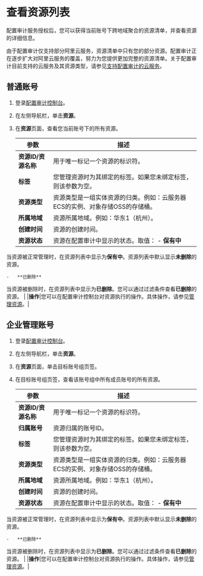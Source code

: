 # 查看资源列表

配置审计服务授权后，您可以获得当前账号下跨地域聚合的资源清单，并查看资源的详细信息。

由于配置审计仅支持部分阿里云服务，资源清单中只有您的部分资源。配置审计正在逐步扩大对阿里云服务的覆盖，努力为您提供更加完整的资源清单。关于配置审计目前支持的云服务及其资源类型，请参见[支持配置审计的云服务](/intl.zh-CN/产品简介/支持配置审计的云服务.md)。

## 普通账号

1.  登录[配置审计控制台](https://config.console.aliyun.com)。

2.  在左侧导航栏，单击**资源**。

3.  在**资源**页面，查看您当前账号下的所有资源。

    |参数|描述|
    |--|--|
    |**资源ID/资源名称**|用于唯一标记一个资源的标识符。|
    |**标签**|您管理资源时为其绑定的标签。如果您未绑定标签，则该参数为空。|
    |**资源类型**|资源类型是一组实体资源的归类。例如：云服务器ECS的实例、对象存储OSS的存储桶。|
    |**所属地域**|资源所属地域。例如：华东1（杭州）。|
    |**创建时间**|资源的创建时间。|
    |**资源状态**|资源在配置审计中显示的状态。取值：    -   **保有中**

当资源被正常管理时，在资源列表中显示为**保有中**。资源列表中默认显示**未删除**的资源。

    -   **已删除**

当资源被删除时，在资源列表中显示为**已删除**。您可以通过过滤条件查看**已删除**的资源。 |
    |**操作**|您可以在配置审计控制台对资源执行的操作。具体操作，请参见[管理资源](/intl.zh-CN/资源列表/管理资源.md)。|


## 企业管理账号

1.  登录[配置审计控制台](https://config.console.aliyun.com)。

2.  在左侧导航栏，单击**资源**。

3.  在**资源**页面，单击目标账号组页签。

4.  在目标账号组页签，查看该账号组中所有成员账号的所有资源。

    |参数|描述|
    |--|--|
    |**资源ID/资源名称**|用于唯一标记一个资源的标识符。|
    |**归属账号**|资源归属的账号ID。|
    |**标签**|您管理资源时为其绑定的标签。如果您未绑定标签，则该参数为空。|
    |**资源类型**|资源类型是一组实体资源的归类。例如：云服务器ECS的实例、对象存储OSS的存储桶。|
    |**所属地域**|资源所属地域。例如：华东1（杭州）。|
    |**创建时间**|资源的创建时间。|
    |**资源状态**|资源在配置审计中显示的状态。取值：    -   **保有中**

当资源被正常管理时，在资源列表中显示为**保有中**。资源列表中默认显示**未删除**的资源。

    -   **已删除**

当资源被删除时，在资源列表中显示为**已删除**。您可以通过过滤条件查看**已删除**的资源。 |
    |**操作**|您可以在配置审计控制台对资源执行的操作。具体操作，请参见[管理资源](/intl.zh-CN/资源列表/管理资源.md)。|


